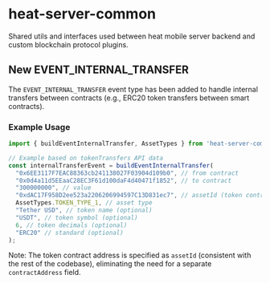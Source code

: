# heat-server-common

Shared utils and interfaces used between heat mobile server backend and custom blockchain protocol plugins.

## New EVENT_INTERNAL_TRANSFER

The `EVENT_INTERNAL_TRANSFER` event type has been added to handle internal transfers between contracts (e.g., ERC20 token transfers between smart contracts).

### Example Usage

```typescript
import { buildEventInternalTransfer, AssetTypes } from 'heat-server-common';

// Example based on tokenTransfers API data
const internalTransferEvent = buildEventInternalTransfer(
  "0x6EE3117F7EAC88363cb241138027F03904d109b0", // from contract
  "0x0d4a11d5EEaaC28EC3F61d100daF4d40471f1852", // to contract  
  "300000000", // value
  "0xdAC17F958D2ee523a2206206994597C13D831ec7", // assetId (token contract address)
  AssetTypes.TOKEN_TYPE_1, // asset type
  "Tether USD", // token name (optional)
  "USDT", // token symbol (optional)
  6, // token decimals (optional)
  "ERC20" // standard (optional)
);
```

Note: The token contract address is specified as `assetId` (consistent with the rest of the codebase), eliminating the need for a separate `contractAddress` field.
